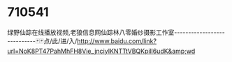 # 710541
绿野仙踪在线播放视频,老狼信息网仙踪林八零婚纱摄影工作室----------------------------🃏🃏点/此/进/入/http://www.baidu.com/link?url=NoK8PT47PahMhFH8Vie_jnciyIKNTTtVBQKpill6udK&amp;wd
